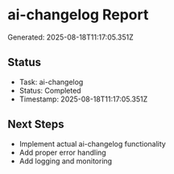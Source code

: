 # ai-changelog Report

Generated: 2025-08-18T11:17:05.351Z

## Status
- Task: ai-changelog
- Status: Completed
- Timestamp: 2025-08-18T11:17:05.351Z

## Next Steps
- Implement actual ai-changelog functionality
- Add proper error handling
- Add logging and monitoring

